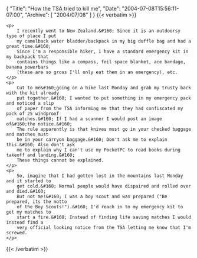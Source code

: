 {
  "Title": "How the TSA tried to kill me",
  "Date": "2004-07-08T15:56:11-07:00",
  "Archive": [
    "2004/07/08"
  ]
}
{{< verbatim >}}

    <p>
        I recently went to New Zealand.&#160; Since it is an outdoorsy type of place I put
        my camelback water bladder/backpack in my big duffle bag and had a great time.&#160;
        Since I'm a responsible hiker, I have a standard emergency kit in my backpack that
        contains things like a compass, foil space blanket, ace bandage, banana powerbars
        (these are so gross I'll only eat them in an emergency), etc. 
    </p>
    <p>
        Cut to me&#160;going on a hike last Monday and grab my trusty back with the kit already
        put together.&#160; I wanted to put something in my emergency pack and noticed a slip
        of paper from the TSA informing me that they had confiscated my pack of 25 windproof
        matches.&#160; If I had a scanner I would post an image of&#160;the notice.&#160;
        The rule apparently is that knives must go in your checked baggage and matches must
        be in your carryon baggage.&#160; Don't ask me to explain this.&#160; Also don't ask
        me to explain why I can't use my PocketPC to read books during takeoff and landing.&#160;
        These things cannot be explained. 
    </p>
    <p>
        So, imagine that I had gotten lost in the mountains last Monday and it started to
        get cold.&#160; Normal people would have dispaired and rolled over and died.&#160;
        But not me!&#160; I was a boy scout and was prepared ("Be prepared, its the motto
        of the Boy Scouts!").&#160; I'd reach in to my emergency kit to get my matches to
        start a fire.&#160; Instead of finding life saving matches I would instead find a
        very official looking notice from the TSA letting me know that I'm screwed. 
    </p>

{{< /verbatim >}}
